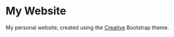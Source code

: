 # My Website

My personal website, created using the [Creative](http://startbootstrap.com/template-overviews/creative/) Bootstrap theme.
